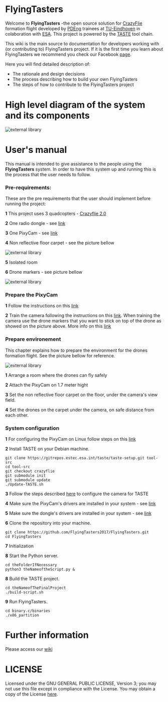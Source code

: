 # FlyingTasters

Welcome to **FlyingTasters** -the open source solution for [CrazyFlie](https://www.bitcraze.io/crazyflie-2/) formation flight developed by [PDEng](https://www.tue.nl/en/education/tue-graduate-school/pdeng-programs/pdeng-programs-overview/pdeng-software-technology-st/) trainees at [TU-Eindhoven](https://www.tue.nl/) in colaboration with [ESA](http://www.esa.int/ESA). This project is powered by the [TASTE](http://taste.tuxfamily.org/) tool chain.

This wiki is the main source to documentation for developers working with (or contributing to) FlyingTasters project. If it is the first time you learn about FlyingTasters we recommend you check our Facebook [page](https://www.facebook.com/flyingtasters/).

Here you will find detailed description of:

* The rationale and design decisions
* The process describing how to build your own FlyingTasters
* The steps of how to contribute to the FlyingTasters project

# High level diagram of the system and its components
![external library](https://github.com/FlyingTasters2017/FlyingTasters/blob/development/images/high_level_diagram_of_the_system.jpeg)


# User's manual 
This manual is intended to give assistance to the people using the **FlyingTasters** system. In order to have this system up and running this is the process that the user needs to follow.

### Pre-requirements:
These are the pre requirements that the user should implement before running the project:

**1** This project uses 3 quadcopters - [Crazyflie 2.0](https://www.bitcraze.io/crazyflie-2/)   

**2** One radio dongle - see [link](https://www.bitcraze.io/2012/02/the-crazyradio-dongle/)

**3** One PixyCam - see [link](http://cmucam.org/projects/cmucam5)

**4** Non reflective floor carpet - see the picture bellow 

![external library](https://github.com/FlyingTasters2017/FlyingTasters/blob/development/images/markers.jpeg)

**5** Isolated room

**6** Drone markers - see picture bellow

![external library](https://github.com/FlyingTasters2017/FlyingTasters/blob/development/images/markers_diff_col.jpg)

### Prepare the PixyCam

**1** Follow the instructions on this [link](http://cmucam.org/projects/cmucam5/wiki/Installing_PixyMon_on_Linux)

**2** Train the camera following the instructions on this [link](https://www.youtube.com/watch?v=7znEmgYZXL0&feature=youtu.be). When training the camera use the drone markers that you want to stick on top of the drone as showed on the picture above. More info on this [link](https://github.com/FlyingTasters2017/FlyingTasters/wiki/Position-Detection#object-teaching-and-configuring-the-camera)

### Prepare environement
This chapter explains how to prepare the environment for the drones formation flight. See the picture bellow for reference. 

![external library](https://github.com/FlyingTasters2017/FlyingTasters/blob/development/images/room_set_up.jpeg)

**1** Arrange a room where the drones can fly safely

**2** Attach the PixyCam on 1.7 meter hight

**3** Set the non reflective floor carpet on the floor, under the camera's view field.

**4** Set the drones on the carpet under the camera, on safe distance from each other.

### System configuration

**1** For configuring the PixyCam on Linux follow steps on this [link](http://cmucam.org/projects/cmucam5/wiki/Building_the_libpixyusb_example_on_Linux)

**2** Install TASTE on your Debian machine.
```
git clone https://gitrepos.estec.esa.int/taste/taste-setup.git tool-src
cd tool-src
git checkout crazyflie
git submodule init
git submodule update
./Update-TASTE.sh
```

**3** Follow the steps described [here](https://github.com/FlyingTasters2017/FlyingTasters/wiki/Developer's-manual#configuring-the-pixy-camera) to configure the camera for TASTE

**4** Make sure the PixyCam's drivers are installed in your system - see [link](https://github.com/FlyingTasters2017/FlyingTasters/wiki/Developer's-manual#configuring-the-pixy-camera)

**5** Make sure the dongle's drivers are installed in your system - see [link](https://github.com/FlyingTasters2017/FlyingTasters/wiki/Developer's-manual#configuring-the-radio-dongle)

**6** Clone the repository into your machine.
```
git clone https://github.com/FlyingTasters2017/FlyingTasters.git
cd FlyingTasters
```
**7** Initialization

**8** Start the Python server.
```
cd theFolderIfNecessary
python3 theNameoftheScript.py &
```
**8** Build the TASTE project.
```
cd theNameofTheFinalProject
./build-script.sh
```
**9** Run FlyingTasters.
```
cd binary.c/binaries
./x86_partition 
```
# Further information

Please access our [wiki](https://github.com/FlyingTasters2017/FlyingTasters/wiki)

# LICENSE

Licensed under the GNU GENERAL PUBLIC LICENSE, Version 3; you may not use this file except in compliance with the License. You may obtain a copy of the License [here](https://www.gnu.org/licenses/licenses.html).

